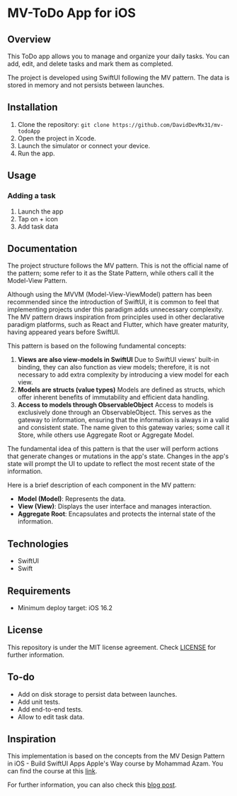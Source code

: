 # MV-ToDo App for iOS

## Overview

This ToDo app allows you to manage and organize your daily tasks. You can add, edit, and delete tasks and mark them as completed.

The project is developed using SwiftUI following the MV pattern. The data is stored in memory and not persists between launches.

## Installation

1. Clone the repository: `git clone https://github.com/DavidDevMx31/mv-todoApp`
2. Open the project in Xcode.
3. Launch the simulator or connect your device.
4. Run the app.

## Usage

### Adding a task

1. Launch the app
2. Tap on + icon
3. Add task data

## Documentation

The project structure follows the MV pattern. This is not the official name of the pattern; some refer to it as the State Pattern, while others call it the Model-View Pattern.

Although using the MVVM (Model-View-ViewModel) pattern has been recommended since the introduction of SwiftUI, it is common to feel that implementing projects under this paradigm adds unnecessary complexity. The MV pattern draws inspiration from principles used in other declarative paradigm platforms, such as React and Flutter, which have greater maturity, having appeared years before SwiftUI.

This pattern is based on the following fundamental concepts:
1. **Views are also view-models in SwiftUI**
Due to SwiftUI views' built-in binding, they can also function as view models; therefore, it is not necessary to add extra complexity by introducing a view model for each view.
2. **Models are structs (value types)**
Models are defined as structs, which offer inherent benefits of immutability and efficient data handling.
3. **Access to models through ObservableObject**
Access to models is exclusively done through an ObservableObject. This serves as the gateway to information, ensuring that the information is always in a valid and consistent state. The name given to this gateway varies; some call it Store, while others use Aggregate Root or Aggregate Model.

The fundamental idea of this pattern is that the user will perform actions that generate changes or mutations in the app's state. Changes in the app's state will prompt the UI to update to reflect the most recent state of the information.

Here is a brief description of each component in the MV pattern:

- **Model (Model)**: Represents the data.
- **View (View)**: Displays the user interface and manages interaction.
- **Aggregate Root**: Encapsulates and protects the internal state of the information.

## Technologies
- SwiftUI
- Swift

## Requirements
- Minimum deploy target: iOS 16.2

## License

This repository is under the MIT license agreement. Check [LICENSE](LICENSE) for further information.

## To-do
- Add on disk storage to persist data between launches.
- Add unit tests.
- Add end-to-end tests.
- Allow to edit task data.

## Inspiration

This implementation is based on the concepts from the MV Design Pattern in iOS - Build SwiftUI Apps Apple's Way course by Mohammad Azam. You can find the course at this [link](https://www.udemy.com/share/109yMo3@Ep4Nq6ydrVww-yT9Hs9JZpS8HzBldzGi0ukOknQ2taKnxlhgO1DhGrHh4T8ayhp4/).

For further information, you can also check this [blog post](https://azamsharp.com/2022/08/09/intro-to-mv-state-pattern.html).
